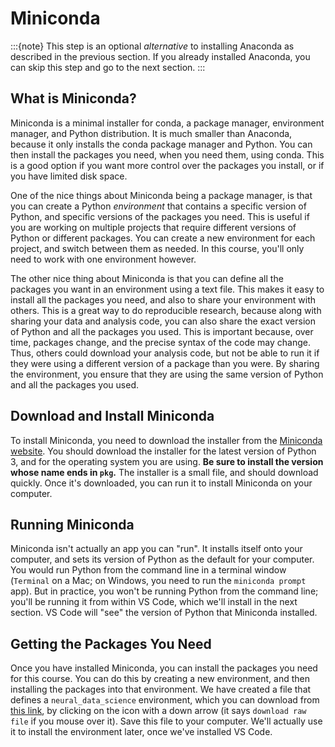 # Miniconda

:::{note}
This step is an optional *alternative* to installing Anaconda as described in the previous section. If you already installed Anaconda, you can skip this step and go to the next section.
:::

## What is Miniconda?

Miniconda is a minimal installer for conda, a package manager, environment manager, and Python distribution. It is much smaller than Anaconda, because it only installs the conda package manager and Python. You can then install the packages you need, when you need them, using conda. This is a good option if you want more control over the packages you install, or if you have limited disk space.

One of the nice things about Miniconda being a package manager, is that you can create a Python *environment* that contains a specific version of Python, and specific versions of the packages you need. This is useful if you are working on multiple projects that require different versions of Python or different packages. You can create a new environment for each project, and switch between them as needed. In this course, you'll only need to work with one environment however.

The other nice thing about Miniconda is that you can define all the packages you want in an environment using a text file. This makes it easy to install all the packages you need, and also to share your environment with others. This is a great way to do reproducible research, because along with sharing your data and analysis code, you can also share the exact version of Python and all the packages you used. This is important because, over time, packages change, and the precise syntax of the code may change. Thus, others could download your analysis code, but not be able to run it if they were using a different version of a package than you were. By sharing the environment, you ensure that they are using the same version of Python and all the packages you used.

## Download and Install Miniconda

To install Miniconda, you need to download the installer from the [Miniconda website](https://docs.conda.io/en/latest/miniconda.html). You should download the installer for the latest version of Python 3, and for the operating system you are using. **Be sure to install the version whose name ends in `pkg`.** The installer is a small file, and should download quickly. Once it's downloaded, you can run it to install Miniconda on your computer.

## Running Miniconda

Miniconda isn't actually an app you can "run". It installs itself onto your computer, and sets its version of Python as the default for your computer. You would run Python from the command line in a terminal window (`Terminal` on a Mac; on Windows, you need to run the `miniconda prompt` app). But in practice, you won't be running Python from the command line; you'll be running it from within VS Code, which we'll install in the next section. VS Code will "see" the version of Python that Miniconda installed.

## Getting the Packages You Need

Once you have installed Miniconda, you can install the packages you need for this course. You can do this by creating a new environment, and then installing the packages into that environment. We have created a file that defines a `neural_data_science` environment, which you can download from [this link](https://github.com/neural-data-science/python_environment/blob/main/neural_data_science.yml), by clicking on the icon with a down arrow (it says `download raw file` if you mouse over it). Save this file to your computer. We'll actually use it to install the environment later, once we've installed VS Code.
